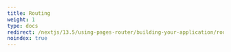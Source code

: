 ```yaml
---
title: Routing
weight: 1
type: docs
redirect: /nextjs/13.5/using-pages-router/building-your-application/routing/pages-and-layouts
noindex: true
---
```

